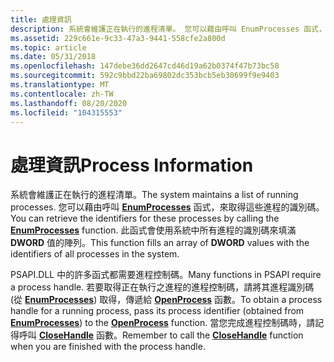 ```yaml
---
title: 處理資訊
description: 系統會維護正在執行的進程清單。 您可以藉由呼叫 EnumProcesses 函式，來取得這些進程的識別碼。 此函式會使用系統中所有進程的識別碼來填滿 DWORD 值的陣列。
ms.assetid: 229c661e-9c33-47a3-9441-558cfe2a800d
ms.topic: article
ms.date: 05/31/2018
ms.openlocfilehash: 147debe36dd2647cd46d19a62b0374f47b73bc58
ms.sourcegitcommit: 592c9bbd22ba69802dc353bcb5eb30699f9e9403
ms.translationtype: MT
ms.contentlocale: zh-TW
ms.lasthandoff: 08/20/2020
ms.locfileid: "104315553"
---
```

# <a name="process-information"></a><span data-ttu-id="1cbc0-105">處理資訊</span><span class="sxs-lookup"><span data-stu-id="1cbc0-105">Process Information</span></span>

<span data-ttu-id="1cbc0-106">系統會維護正在執行的進程清單。</span><span class="sxs-lookup"><span data-stu-id="1cbc0-106">The system maintains a list of running processes.</span></span> <span data-ttu-id="1cbc0-107">您可以藉由呼叫 [**EnumProcesses**](/windows/desktop/api/Psapi/nf-psapi-enumprocesses) 函式，來取得這些進程的識別碼。</span><span class="sxs-lookup"><span data-stu-id="1cbc0-107">You can retrieve the identifiers for these processes by calling the [**EnumProcesses**](/windows/desktop/api/Psapi/nf-psapi-enumprocesses) function.</span></span> <span data-ttu-id="1cbc0-108">此函式會使用系統中所有進程的識別碼來填滿 **DWORD** 值的陣列。</span><span class="sxs-lookup"><span data-stu-id="1cbc0-108">This function fills an array of **DWORD** values with the identifiers of all processes in the system.</span></span>

<span data-ttu-id="1cbc0-109">PSAPI.DLL 中的許多函式都需要進程控制碼。</span><span class="sxs-lookup"><span data-stu-id="1cbc0-109">Many functions in PSAPI require a process handle.</span></span> <span data-ttu-id="1cbc0-110">若要取得正在執行之進程的進程控制碼，請將其進程識別碼 (從 [**EnumProcesses**](/windows/desktop/api/Psapi/nf-psapi-enumprocesses)) 取得，傳遞給 [**OpenProcess**](/windows/desktop/api/processthreadsapi/nf-processthreadsapi-openprocess) 函數。</span><span class="sxs-lookup"><span data-stu-id="1cbc0-110">To obtain a process handle for a running process, pass its process identifier (obtained from [**EnumProcesses**](/windows/desktop/api/Psapi/nf-psapi-enumprocesses)) to the [**OpenProcess**](/windows/desktop/api/processthreadsapi/nf-processthreadsapi-openprocess) function.</span></span> <span data-ttu-id="1cbc0-111">當您完成進程控制碼時，請記得呼叫 [**CloseHandle**](/windows/desktop/api/handleapi/nf-handleapi-closehandle) 函數。</span><span class="sxs-lookup"><span data-stu-id="1cbc0-111">Remember to call the [**CloseHandle**](/windows/desktop/api/handleapi/nf-handleapi-closehandle) function when you are finished with the process handle.</span></span>

 

 